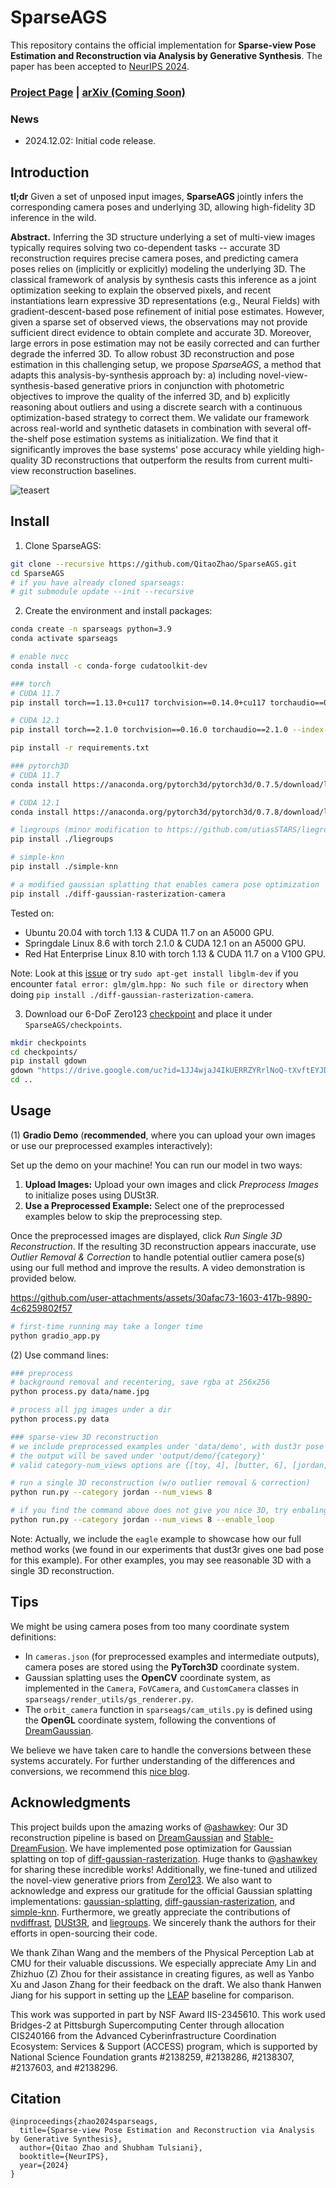 # SparseAGS

This repository contains the official implementation for **Sparse-view Pose Estimation and Reconstruction via Analysis by Generative Synthesis**. The paper has been accepted to [NeurIPS 2024](https://neurips.cc/Conferences/2024).

### [Project Page](https://qitaozhao.github.io/SparseAGS) | [arXiv (Coming Soon)](https://qitaozhao.github.io/SparseAGS)

### News

- 2024.12.02: Initial code release.

## Introduction

**tl;dr** Given a set of unposed input images, **SparseAGS** jointly infers the corresponding camera poses and underlying 3D, allowing high-fidelity 3D inference in the wild.

**Abstract.** Inferring the 3D structure underlying a set of multi-view images typically requires solving two co-dependent tasks -- accurate 3D reconstruction requires precise camera poses, and predicting camera poses relies on (implicitly or explicitly) modeling the underlying 3D. The classical framework of analysis by synthesis casts this inference as a joint optimization seeking to explain the observed pixels, and recent instantiations learn expressive 3D representations (e.g., Neural Fields) with gradient-descent-based pose refinement of initial pose estimates. However, given a sparse set of observed views, the observations may not provide sufficient direct evidence to obtain complete and accurate 3D. Moreover, large errors in pose estimation may not be easily corrected and can further degrade the inferred 3D. To allow robust 3D reconstruction and pose estimation in this challenging setup, we propose *SparseAGS*, a method that adapts this analysis-by-synthesis approach by: a) including novel-view-synthesis-based generative priors in conjunction with photometric objectives to improve the quality of the inferred 3D, and b) explicitly reasoning about outliers and using a discrete search with a continuous optimization-based strategy to correct them. We validate our framework across real-world and synthetic datasets in combination with several off-the-shelf pose estimation systems as initialization. We find that it significantly improves the base systems' pose accuracy while yielding high-quality 3D reconstructions that outperform the results from current multi-view reconstruction baselines.

![teasert](assets/teaser.gif)

## Install

1. Clone SparseAGS:

```bash
git clone --recursive https://github.com/QitaoZhao/SparseAGS.git
cd SparseAGS
# if you have already cloned sparseags:
# git submodule update --init --recursive
```

2. Create the environment and install packages:

```bash
conda create -n sparseags python=3.9
conda activate sparseags

# enable nvcc
conda install -c conda-forge cudatoolkit-dev

### torch
# CUDA 11.7
pip install torch==1.13.0+cu117 torchvision==0.14.0+cu117 torchaudio==0.13.0 --extra-index-url https://download.pytorch.org/whl/cu117

# CUDA 12.1
pip install torch==2.1.0 torchvision==0.16.0 torchaudio==2.1.0 --index-url https://download.pytorch.org/whl/cu121

pip install -r requirements.txt

### pytorch3D
# CUDA 11.7
conda install https://anaconda.org/pytorch3d/pytorch3d/0.7.5/download/linux-64/pytorch3d-0.7.5-py39_cu117_pyt1130.tar.bz2

# CUDA 12.1
conda install https://anaconda.org/pytorch3d/pytorch3d/0.7.8/download/linux-64/pytorch3d-0.7.8-py39_cu121_pyt210.tar.bz2

# liegroups (minor modification to https://github.com/utiasSTARS/liegroups)
pip install ./liegroups

# simple-knn
pip install ./simple-knn

# a modified gaussian splatting that enables camera pose optimization
pip install ./diff-gaussian-rasterization-camera 
```

Tested on:

- Ubuntu 20.04 with torch 1.13 & CUDA 11.7 on an A5000 GPU.
- Springdale Linux 8.6 with torch 2.1.0 & CUDA 12.1 on an A5000 GPU.
- Red Hat Enterprise Linux 8.10 with torch 1.13 & CUDA 11.7 on a V100 GPU.

Note: Look at this [issue](https://github.com/graphdeco-inria/gaussian-splatting/issues/993) or try `sudo apt-get install libglm-dev` if you encounter `fatal error: glm/glm.hpp: No such file or directory` when doing `pip install ./diff-gaussian-rasterization-camera`. 

3. Download our 6-DoF Zero123 [checkpoint](https://drive.google.com/file/d/1JJ4wjaJ4IkUERRZYRrlNoQ-tXvftEYJD/view?usp=sharing) and place it under `SparseAGS/checkpoints`.

```bash
mkdir checkpoints
cd checkpoints/
pip install gdown
gdown "https://drive.google.com/uc?id=1JJ4wjaJ4IkUERRZYRrlNoQ-tXvftEYJD"
cd ..
```

## Usage

(1) **Gradio Demo** (**recommended**, where you can upload your own images or use our preprocessed examples interactively):

Set up the demo on your machine! You can run our model in two ways:

1. **Upload Images:** Upload your own images and click *Preprocess Images* to initialize poses using DUSt3R.
2. **Use a Preprocessed Example:** Select one of the preprocessed examples below to skip the preprocessing step.

Once the preprocessed images are displayed, click *Run Single 3D Reconstruction*. If the resulting 3D reconstruction appears inaccurate, use *Outlier Removal & Correction* to handle potential outlier camera pose(s) using our full method and improve the results. A video demonstration is provided below.

https://github.com/user-attachments/assets/30afac73-1603-417b-9890-4c6259802f57

```bash
# first-time running may take a longer time
python gradio_app.py
```


(2) Use command lines:

```bash
### preprocess
# background removal and recentering, save rgba at 256x256
python process.py data/name.jpg

# process all jpg images under a dir
python process.py data

### sparse-view 3D reconstruction
# we include preprocessed examples under 'data/demo', with dust3r pose initialization
# the output will be saved under 'output/demo/{category}'
# valid category-num_views options are {[toy, 4], [butter, 6], [jordan, 8], [robot, 8], [eagle, 8]}

# run a single 3D reconstruction (w/o outlier removal & correction)
python run.py --category jordan --num_views 8 

# if you find the command above does not give you nice 3D, try enbaling loop-based outlier removal & correction (which takes more time)
python run.py --category jordan --num_views 8 --enable_loop
```

Note: Actually, we include the `eagle` example to showcase how our full method works (we found in our experiments that dust3r gives one bad pose for this example). For other examples, you may see reasonable 3D with a single 3D reconstruction.

## Tips

We might be using camera poses from too many coordinate system definitions:

- In `cameras.json` (for preprocessed examples and intermediate outputs), camera poses are stored using the **PyTorch3D** coordinate system.
- Gaussian splatting uses the **OpenCV** coordinate system, as implemented in the `Camera`, `FoVCamera`, and `CustomCamera` classes in `sparseags/render_utils/gs_renderer.py`.
- The `orbit_camera` function in `sparseags/cam_utils.py` is defined using the **OpenGL** coordinate system, following the conventions of [DreamGaussian](https://github.com/dreamgaussian/dreamgaussian).

We believe we have taken care to handle the conversions between these systems accurately. For further understanding of the differences and conversions, we recommend this [nice blog](https://medium.com/red-buffer/mastering-3d-spaces-a-comprehensive-guide-to-coordinate-system-conversions-in-opencv-colmap-ef7a1b32f2df).

## Acknowledgments

This project builds upon the amazing works of @[ashawkey](https://github.com/ashawkey): Our 3D reconstruction pipeline is based on [DreamGaussian](https://github.com/dreamgaussian/dreamgaussian) and [Stable-DreamFusion](https://github.com/ashawkey/stable-dreamfusion). We have implemented pose optimization for Gaussian splatting on top of [diff-gaussian-rasterization](https://github.com/ashawkey/diff-gaussian-rasterization). Huge thanks to @[ashawkey](https://github.com/ashawkey) for sharing these incredible works! Additionally, we fine-tuned and utilized the novel-view generative priors from [Zero123](https://github.com/cvlab-columbia/zero123). We also want to acknowledge and express our gratitude for the official Gaussian splatting implementations: [gaussian-splatting](https://github.com/graphdeco-inria/gaussian-splatting), [diff-gaussian-rasterization](https://github.com/graphdeco-inria/diff-gaussian-rasterization), and [simple-knn](https://gitlab.inria.fr/bkerbl/simple-knn). Furthermore, we greatly appreciate the contributions of [nvdiffrast](https://github.com/NVlabs/nvdiffrast), [DUSt3R](https://github.com/naver/dust3r), and [liegroups](https://github.com/utiasSTARS/liegroups). We sincerely thank the authors for their efforts in open-sourcing their code.

We thank Zihan Wang and the members of the Physical Perception Lab at CMU for their valuable discussions. We especially appreciate Amy Lin and Zhizhuo (Z) Zhou for their assistance in creating figures, as well as Yanbo Xu and Jason Zhang for their feedback on the draft. We also thank Hanwen Jiang for his support in setting up the [LEAP](https://github.com/hwjiang1510/LEAP) baseline for comparison.

This work was supported in part by NSF Award IIS-2345610. This work used Bridges-2 at Pittsburgh Supercomputing Center through allocation CIS240166 from the Advanced Cyberinfrastructure Coordination Ecosystem: Services & Support (ACCESS) program, which is supported by National Science Foundation grants #2138259, #2138286, #2138307, #2137603, and #2138296.

## Citation

```
@inproceedings{zhao2024sparseags,
  title={Sparse-view Pose Estimation and Reconstruction via Analysis by Generative Synthesis}, 
  author={Qitao Zhao and Shubham Tulsiani},
  booktitle={NeurIPS},
  year={2024}
}
```
